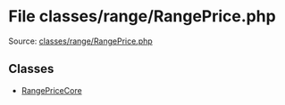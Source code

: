 File classes/range/RangePrice.php
=========

Source: [classes/range/RangePrice.php](https://github.com/PrestaShop/PrestaShop/blob/1.5.0.13/classes/range/RangePrice.php)


Classes
-------

* [RangePriceCore](class.RangePriceCore.md)

